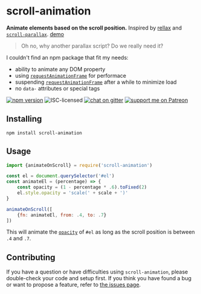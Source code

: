 # scroll-animation

**Animate elements based on the scroll position.** Inspired by [rellax](https://github.com/dixonandmoe/rellax#rellax) and [`scroll-parallax`](https://github.com/GianlucaGuarini/parallax#why). [demo](https://derhuerst.github.io/scroll-animation/)

> Oh no, why another parallax script? Do we really need it?

I couldn't find an npm package that fit my needs:

- ability to animate any DOM property
- using [`requestAnimationFrame`](https://developer.mozilla.org/en-US/docs/Web/API/window/requestAnimationFrame) for performace
- suspending [`requestAnimationFrame`](https://developer.mozilla.org/en-US/docs/Web/API/window/requestAnimationFrame) after a while to minimize load
- no `data-` attributes or special tags

[![npm version](https://img.shields.io/npm/v/scroll-animation.svg)](https://www.npmjs.com/package/scroll-animation)
![ISC-licensed](https://img.shields.io/github/license/derhuerst/scroll-animation.svg)
[![chat on gitter](https://badges.gitter.im/derhuerst.svg)](https://gitter.im/derhuerst)
[![support me on Patreon](https://img.shields.io/badge/support%20me-on%20patreon-fa7664.svg)](https://patreon.com/derhuerst)


## Installing

```shell
npm install scroll-animation
```


## Usage

```js
import {animateOnScroll} = require('scroll-animation')

const el = document.querySelector('#el')
const animateEl = (percentage) => {
	const opacity = (1 - percentage * .6).toFixed(2)
	el.style.opacity = 'scale(' + scale + ')'
}

animateOnScroll([
	{fn: animateEl, from: .4, to: .7}
])
```

This will animate the [`opacity`](https://developer.mozilla.org/en-US/docs/Web/CSS/opacity) of `#el` as long as the scroll position is between `.4` and `.7`.


## Contributing

If you have a question or have difficulties using `scroll-animation`, please double-check your code and setup first. If you think you have found a bug or want to propose a feature, refer to [the issues page](https://github.com/derhuerst/scroll-animation/issues).
